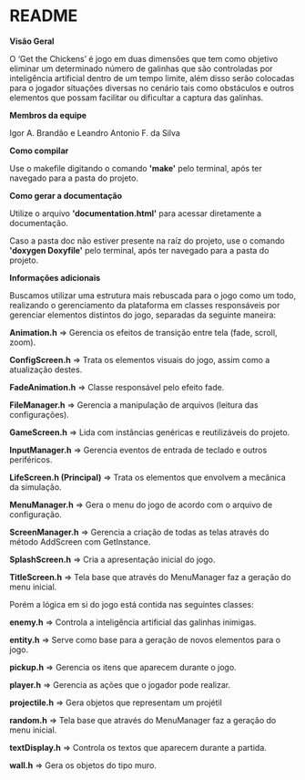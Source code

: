 

# README #

**Visão Geral**

O ‘Get the Chickens’ é jogo em duas dimensões que tem como objetivo eliminar um determinado número de
galinhas que são controladas por inteligência artificial dentro de um tempo limite, além disso serão colocadas para o jogador situações diversas no cenário tais como obstáculos e outros elementos que possam facilitar ou dificultar a captura das galinhas.


**Membros da equipe**

Igor A. Brandão e Leandro Antonio F. da Silva


**Como compilar**

Use o makefile digitando o comando **'make'** pelo terminal, após ter navegado para a pasta do projeto.

**Como gerar a documentação**

Utilize o arquivo **'documentation.html'** para acessar diretamente a documentação.

Caso a pasta doc não estiver presente na raíz do projeto, use o comando **'doxygen Doxyfile'** pelo terminal, após ter navegado para a pasta do projeto.

**Informações adicionais**

Buscamos utilizar uma estrutura mais rebuscada para o jogo como um todo, realizando o gerenciamento da plataforma em classes responsáveis por gerenciar elementos distintos do jogo, separadas da seguinte maneira:

**Animation.h** => Gerencia os efeitos de transição entre tela (fade, scroll, zoom).

**ConfigScreen.h** => Trata os elementos visuais do jogo, assim como a atualização destes.

**FadeAnimation.h** => Classe responsável pelo efeito fade.

**FileManager.h** => Gerencia a manipulação de arquivos (leitura das configurações).

**GameScreen.h** => Lida com instâncias genéricas e reutilizáveis do projeto.

**InputManager.h** => Gerencia eventos de entrada de teclado e outros periféricos.

**LifeScreen.h (Principal)** => Trata os elementos que envolvem a mecânica da simulação.

**MenuManager.h** => Gera o menu do jogo de acordo com o arquivo de configuração.

**ScreenManager.h** => Gerencia a criação de todas as telas através do método AddScreen com GetInstance.

**SplashScreen.h** => Cria a apresentação inicial do jogo.

**TitleScreen.h** => Tela base que através do MenuManager faz a geração do menu inicial.

Porém a lógica em si do jogo está contida nas seguintes classes:

**enemy.h** => Controla a inteligência artificial das galinhas inimigas.

**entity.h** => Serve como base para a geração de novos elementos para o jogo.

**pickup.h** => Gerencia os itens que aparecem durante o jogo.

**player.h** => Gerencia as ações que o jogador pode realizar.

**projectile.h** => Gera objetos que representam um projétil

**random.h** => Tela base que através do MenuManager faz a geração do menu inicial.

**textDisplay.h** => Controla os textos que aparecem durante a partida.

**wall.h** => Gera os objetos do tipo muro.